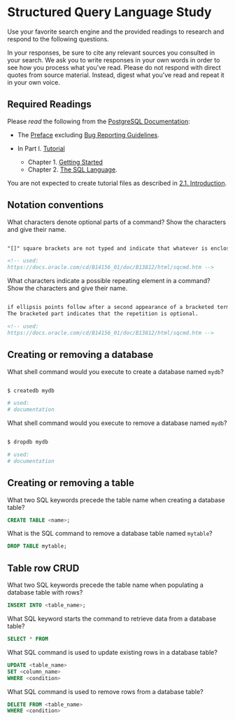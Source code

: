 # Structured Query Language Study

Use your favorite search engine and the provided readings to research and
respond to the following questions.

In your responses, be sure to cite any relevant sources you consulted in your
search. We ask you to write responses in your own words in order to see how you
process what you've read. Please do not respond with direct quotes from source
material. Instead, digest what you've read and repeat it in your own voice.

## Required Readings

Please _read_ the following from the [PostgreSQL
Documentation](http://www.postgresql.org/docs/9.5/static/index.html):

-   The [Preface](http://www.postgresql.org/docs/9.5/static/preface.html)
excluding [Bug Reporting
Guidelines](http://www.postgresql.org/docs/9.5/static/bug-reporting.html).
-   In Part I. [Tutorial](http://www.postgresql.org/docs/9.5/static/tutorial.html)

    -   Chapter 1. [Getting Started](http://www.postgresql.org/docs/9.5/static/tutorial-start.html)
    -   Chapter 2. [The SQL Language](http://www.postgresql.org/docs/9.5/static/tutorial-sql.html).

You are not expected to create tutorial files as described in [2.1.
Introduction](http://www.postgresql.org/docs/9.5/static/tutorial-sql-intro.html).

## Notation conventions

What characters denote optional parts of a command?
Show the characters and give their name.

```md

"[]" square brackets are not typed and indicate that whatever is enclosed is optional syntax

<!-- used:
https://docs.oracle.com/cd/B14156_01/doc/B13812/html/sqcmd.htm -->
```

What characters indicate a possible repeating element in a command?
Show the characters and give their name.

```md

if ellipsis points follow after a second appearance of a bracketed term, it indicates loops or repetitions.
The bracketed part indicates that the repetition is optional.

<!-- used:
https://docs.oracle.com/cd/B14156_01/doc/B13812/html/sqcmd.htm -->
```

## Creating or removing a database

What shell command would you execute to create a database named `mydb`?

```sh

$ createdb mydb

# used:
# documentation
```

What shell command would you execute to remove a database named `mydb`?

```sh

$ dropdb mydb

# used:
# documentation
```

## Creating or removing a table

What two SQL keywords precede the table name when creating a database table?

```sql
CREATE TABLE <name>;
```

What is the SQL command to remove a database table named `mytable`?

```sql
DROP TABLE mytable;
```

## Table row CRUD

What two SQL keywords precede the table name when populating
a database table with rows?

```sql
INSERT INTO <table_name>;
```

What SQL keyword starts the command to retrieve data from a database table?

```sql
SELECT * FROM
```

What SQL command is used to update existing rows in a database table?

```sql
UPDATE <table_name>
SET <column_name>
WHERE <condition>
```

What SQL command is used to remove rows from a database table?

```sql
DELETE FROM <table_name>
WHERE <condition>
```
